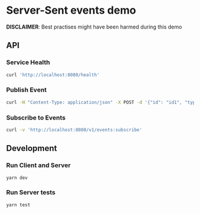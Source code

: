 # Server-Sent events demo

**DISCLAIMER**: Best practises might have been harmed during this demo

## API

### Service Health

```sh
curl 'http://localhost:8080/health'
```

### Publish Event

```sh
curl -H "Content-Type: application/json" -X POST -d '{"id": "id1", "type": "AmazingHappened", "data": {"hey": "here"}}' 'http://localhost:8080/v1/events'
```

### Subscribe to Events

```sh
curl -v 'http://localhost:8080/v1/events:subscribe'
```

## Development

### Run Client and Server

`yarn dev`

### Run Server tests

`yarn test`
